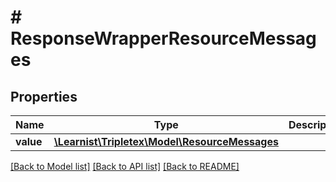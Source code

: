 # # ResponseWrapperResourceMessages

## Properties

Name | Type | Description | Notes
------------ | ------------- | ------------- | -------------
**value** | [**\Learnist\Tripletex\Model\ResourceMessages**](ResourceMessages.md) |  | [optional]

[[Back to Model list]](../../README.md#models) [[Back to API list]](../../README.md#endpoints) [[Back to README]](../../README.md)

